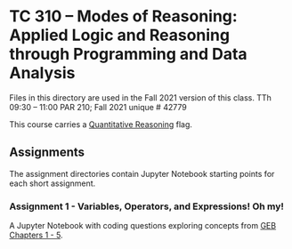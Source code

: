 # TC 310 – Modes of Reasoning: Applied Logic and Reasoning through Programming and Data Analysis 

Files in this directory are used in the Fall 2021 version of this class.
TTh 09:30 – 11:00  PAR 210; Fall 2021 unique # 42779

This course carries a [Quantitative Reasoning][1] flag.

## Assignments

The assignment directories contain Jupyter Notebook starting points for 
each short assignment. 

### Assignment 1 - Variables, Operators, and Expressions! Oh my!

A Jupyter Notebook with coding questions exploring concepts from [GEB Chapters 1 - 5][2].



[1]: https://ugs.utexas.edu/flags/students/about/quantitative-reasoning
[2]: https://smile.amazon.com/Gödel-Escher-Bach-Eternal-Golden/dp/0465026567/

